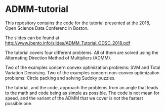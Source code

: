 # ADMM-tutorial

This repository contains the code for the tutorial presented at the 2018, Open Science Data Conferenc in Boston.

The slides can be found at  http://www.jbento.info/slides/ADMM_Tutorial_ODSC_2018.pdf

The tutorial covers four different problems. All of them are solved using the Alternating Direction Method of Multipliers (ADMM).

Two of the examples concern convex optimization problems: SVM and Total Variation Denoising.
Two of the examples concern non-convex optimization problems: Circle packing and solving Sudoky puzzles.

The tutorial, and the code, approach the problems from an angle that leads to the math and code being as simple as possible.
The code is not mean for speed, and the variant of the ADMM that we cover is not the fastest possible one.
